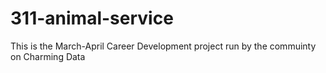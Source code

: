 # 311-animal-service

This is the March-April Career Development project run by the commuinty on Charming Data
